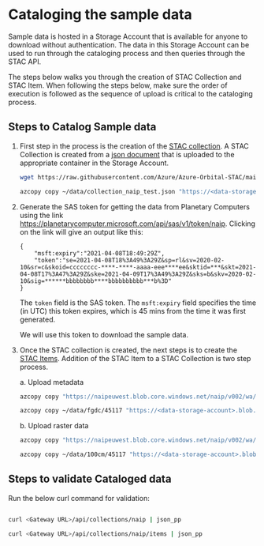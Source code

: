 # Cataloging the sample data

Sample data is hosted in a Storage Account that is available for anyone to download without authentication. The data in this Storage Account can be used to run through the cataloging process and then queries through the STAC API.

The steps below walks you through the creation of STAC Collection and STAC Item. When following the steps below, make sure the order of execution is followed as the sequence of upload is critical to the cataloging process.

## Steps to Catalog Sample data

1. First step in the process is the creation of the [STAC collection](https://github.com/radiantearth/stac-spec/blob/master/collection-spec/collection-spec.md). A STAC Collection is created from a [json document](../deploy/sample-data/collection_naip_test.json) that is uploaded to the appropriate container in the Storage Account.


    ```bash
    wget https://raw.githubusercontent.com/Azure/Azure-Orbital-STAC/main/deploy/sample-data/collection_naip_test.json -P ~/data
    ```

    ```bash
    azcopy copy ~/data/collection_naip_test.json "https://<data-storage-account>.blob.core.windows.net/staccollection/collection_naip_test.json?<SAS-token-for-data-storage-account>" --recursive=true
    ```

2. Generate the SAS token for getting the data from Planetary Computers using the link https://planetarycomputer.microsoft.com/api/sas/v1/token/naip. Clicking on the link will give an output like this:

    ```
    {
        "msft:expiry":"2021-04-08T18:49:29Z",
        "token":"se=2021-04-08T18%3A49%3A29Z&sp=rl&sv=2020-02-10&sr=c&skoid=cccccccc-****-****-aaaa-eee****ee&sktid=***&skt=2021-04-08T17%3A47%3A29Z&ske=2021-04-09T17%3A49%3A29Z&sks=b&skv=2020-02-10&sig=******bbbbbbbb****bbbbbbbbbb***b%3D"
    }
    ```
    The `token` field is the SAS token. The `msft:expiry` field specifies the time (in UTC) this token expires, which is 45 mins from the time it was first generated.

    We will use this token to download the sample data.


3. Once the STAC collection is created, the next steps is to create the [STAC Items](https://github.com/radiantearth/stac-spec/blob/master/item-spec/item-spec.md). Addition of the STAC Item to a STAC Collection is two step process.

    a. Upload metadata
 
    ```bash
    azcopy copy "https://naipeuwest.blob.core.windows.net/naip/v002/wa/2015/wa_fgdc_2015/45117?<token-obtained-in-step-2>" ~/data/fgdc/ --recursive=true
    ```

    ```bash
    azcopy copy ~/data/fgdc/45117 "https://<data-storage-account>.blob.core.windows.net/stacify/v002/wa/2015/wa_fgdc_2015?<SAS-token-for-data-storage-account>" --recursive=true
    ```

    b. Upload raster data

    ```bash
    azcopy copy "https://naipeuwest.blob.core.windows.net/naip/v002/wa/2015/wa_100cm_2015/45117?<token-obtained-in-step-2>" ~/data/100cm/ --recursive=true
    ```

    ```bash
    azcopy copy ~/data/100cm/45117 "https://<data-storage-account>.blob.core.windows.net/stacify/v002/wa/2015/wa_100cm_2015?<SAS-token-for-data-storage-account>" --recursive=true
    ```

## Steps to validate Cataloged data


Run the below curl command for validation:
    
```bash

curl <Gateway URL>/api/collections/naip | json_pp

curl <Gateway URL>/api/collections/naip/items | json_pp

```